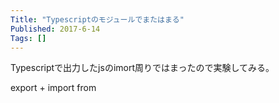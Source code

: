```yaml
---
Title: "Typescriptのモジュールでまたはまる"
Published: 2017-6-14
Tags: []
---
```


Typescriptで出力したjsのimort周りではまったので実験してみる。

export + import from
